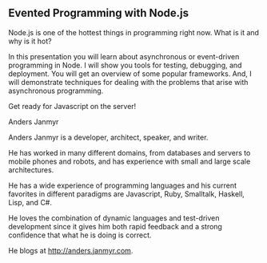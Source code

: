 ## Evented Programming with Node.js

Node.js is one of the hottest things in programming right now. What is
it and why is it hot? 

In this presentation you will learn about asynchronous or event-driven
programming in Node. I will show you tools for testing, debugging, and
deployment. You will get an overview of some popular frameworks. And, I
will demonstrate techniques for dealing with the problems that arise with
asynchronous programming.

Get ready for Javascript on the server!



Anders Janmyr

Anders Janmyr is a developer, architect, speaker, and writer. 

He has worked in many different domains, from databases and servers to
mobile phones and robots, and has experience with small and large scale
architectures. 

He has a wide experience of programming languages and his current
favorites in different paradigms are Javascript, Ruby, Smalltalk,
Haskell, Lisp, and C#.

He loves the combination of dynamic languages and test-driven
development since it gives him both rapid feedback and a strong
confidence that what he is doing is correct. 

He blogs at http://anders.janmyr.com.

